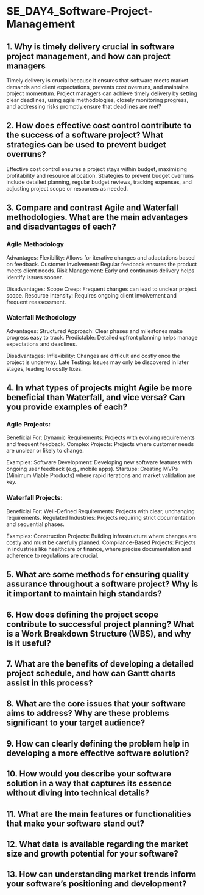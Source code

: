 # SE_DAY4_Software-Project-Management
## 1. Why is timely delivery crucial in software project management, and how can project managers 
Timely delivery is crucial because it ensures that software meets market demands and client expectations, prevents cost overruns, and maintains project momentum. Project managers can achieve timely delivery by setting clear deadlines, using agile methodologies, closely monitoring progress, and addressing risks promptly.ensure that deadlines are met?
## 2. How does effective cost control contribute to the success of a software project? What strategies can be used to prevent budget overruns?
Effective cost control ensures a project stays within budget, maximizing profitability and resource allocation. Strategies to prevent budget overruns include detailed planning, regular budget reviews, tracking expenses, and adjusting project scope or resources as needed.
## 3. Compare and contrast Agile and Waterfall methodologies. What are the main advantages and disadvantages of each?
### Agile Methodology
Advantages:
Flexibility: Allows for iterative changes and adaptations based on feedback.
Customer Involvement: Regular feedback ensures the product meets client needs.
Risk Management: Early and continuous delivery helps identify issues sooner.

Disadvantages:
Scope Creep: Frequent changes can lead to unclear project scope.
Resource Intensity: Requires ongoing client involvement and frequent reassessment.

### Waterfall Methodology
Advantages:
Structured Approach: Clear phases and milestones make progress easy to track.
Predictable: Detailed upfront planning helps manage expectations and deadlines.

Disadvantages:
Inflexibility: Changes are difficult and costly once the project is underway.
Late Testing: Issues may only be discovered in later stages, leading to costly fixes.
## 4. In what types of projects might Agile be more beneficial than Waterfall, and vice versa? Can you provide examples of each?

### Agile Projects:
Beneficial For:
Dynamic Requirements: Projects with evolving requirements and frequent feedback.
Complex Projects: Projects where customer needs are unclear or likely to change.

Examples:
Software Development: Developing new software features with ongoing user feedback (e.g., mobile apps).
Startups: Creating MVPs (Minimum Viable Products) where rapid iterations and market validation are key.

### Waterfall Projects:
Beneficial For:
Well-Defined Requirements: Projects with clear, unchanging requirements.
Regulated Industries: Projects requiring strict documentation and sequential phases.

Examples:
Construction Projects: Building infrastructure where changes are costly and must be carefully planned.
Compliance-Based Projects: Projects in industries like healthcare or finance, where precise documentation and adherence to regulations are crucial.

## 5. What are some methods for ensuring quality assurance throughout a software project? Why is it important to maintain high standards?
## 6. How does defining the project scope contribute to successful project planning? What is a Work Breakdown Structure (WBS), and why is it useful?
## 7. What are the benefits of developing a detailed project schedule, and how can Gantt charts assist in this process?
## 8. What are the core issues that your software aims to address? Why are these problems significant to your target audience?
## 9. How can clearly defining the problem help in developing a more effective software solution?
## 10. How would you describe your software solution in a way that captures its essence without diving into technical details?
## 11. What are the main features or functionalities that make your software stand out?
## 12. What data is available regarding the market size and growth potential for your software?
## 13. How can understanding market trends inform your software’s positioning and development?
